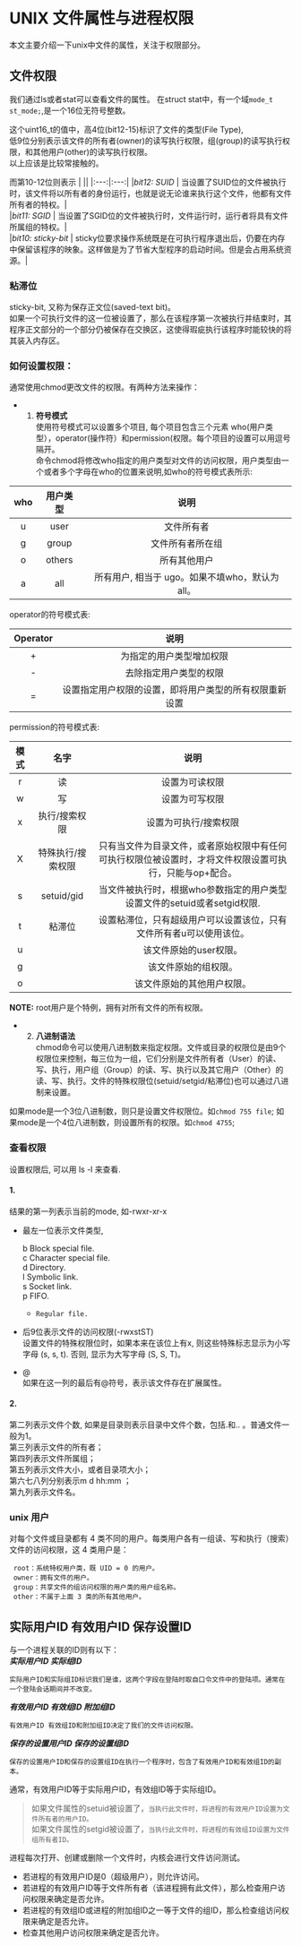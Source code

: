 # UNIX 文件属性与进程权限

本文主要介绍一下unix中文件的属性，关注于权限部分。  

## 文件权限
我们通过ls或者stat可以查看文件的属性。
在struct stat中，有一个域`mode_t st_mode;`,是一个16位无符号整数。

这个uint16_t的值中，高4位(bit12-15)标识了文件的类型(File Type),  
低9位分别表示该文件的所有者(owner)的读写执行权限，组(group)的读写执行权限，和其他用户(other)的读写执行权限。  
以上应该是比较常接触的。

而第10-12位则表示
|                      ||
|:---:|:---:|
|*bit12: SUID*         |	 当设置了SUID位的文件被执行时，该文件将以所有者的身份运行，也就是说无论谁来执行这个文件，他都有文件所有者的特权。|  
|*bit11: SGID*         | 当设置了SGID位的文件被执行时，文件运行时，运行者将具有文件所属组的特权。|  
|*bit10: sticky-bit*   | sticky位要求操作系统既是在可执行程序退出后，仍要在内存中保留该程序的映象。这样做是为了节省大型程序的启动时间。但是会占用系统资源。|  
 
### 粘滞位  
sticky-bit, 又称为保存正文位(saved-text bit)。  
如果一个可执行文件的这一位被设置了，那么在该程序第一次被执行并结束时，其程序正文部分的一个部分仍被保存在交换区，这使得瑕疵执行该程序时能较快的将其装入内存区。

### 如何设置权限：

通常使用chmod更改文件的权限。有两种方法来操作：
- 1. **符号模式**  
使用符号模式可以设置多个项目, 每个项目包含三个元素 who(用户类型），operator(操作符）和permission(权限。每个项目的设置可以用逗号隔开。  
命令chmod将修改who指定的用户类型对文件的访问权限，用户类型由一个或者多个字母在who的位置来说明,如who的符号模式表所示:  

|who|用户类型|说明|
|:---:|:---:|:---:|
|u	|user	|文件所有者|  
|g	|group	|文件所有者所在组|
|o	|others	|所有其他用户|
|a	|all	|所有用户, 相当于 ugo。如果不填who，默认为all。|
operator的符号模式表:  

|Operator	|说明|
|:--:|:-:|
|+	|为指定的用户类型增加权限|
|-	|去除指定用户类型的权限|
|=	|设置指定用户权限的设置，即将用户类型的所有权限重新设置|
permission的符号模式表:

|模式	|名字	|说明|
|:---:|:-:|:-:|
|r	|读	|设置为可读权限|
|w	|写	|设置为可写权限|
|x	|执行/搜索权限	|设置为可执行/搜索权限|
|X	|特殊执行/搜索权限	|只有当文件为目录文件，或者原始权限中有任何可执行权限位被设置时，才将文件权限设置可执行，只能与op+配合。|
|s	|setuid/gid	|当文件被执行时，根据who参数指定的用户类型设置文件的setuid或者setgid权限.  |
|t	|粘滞位	|设置粘滞位，只有超级用户可以设置该位，只有文件所有者u可以使用该位。|
|u  ||该文件原始的user权限。|
|g  ||该文件原始的组权限。|
|o  ||该文件原始的其他用户权限。|

**NOTE:** root用户是个特例，拥有对所有文件的所有权限。

- 2. **八进制语法**  
chmod命令可以使用八进制数来指定权限。文件或目录的权限位是由9个权限位来控制，每三位为一组，它们分别是文件所有者（User）的读、写、执行，用户组（Group）的读、写、执行以及其它用户（Other）的读、写、执行。文件的特殊权限位(setuid/setgid/粘滞位)也可以通过八进制来设置。

如果mode是一个3位八进制数，则只是设置文件权限位。如`chmod 755 file`;
如果mode是一个4位八进制数，则设置所有的权限。如`chmod 4755`;

### 查看权限
设置权限后, 可以用 ls -l 来查看. 

#### 1. 
结果的第一列表示当前的mode, 如-rwxr-xr-x  
- 最左一位表示文件类型,   


    b     Block special file.  
	c     Character special file.  
	d     Directory.  
	l     Symbolic link.  
	s     Socket link.  
	p     FIFO.  
	-     Regular file.  

- 后9位表示文件的访问权限(-rwxstST)  
设置文件的特殊权限位时，如果本来在该位上有x, 则这些特殊标志显示为小写字母 (s, s, t). 否则, 显示为大写字母 (S, S, T)。  
- @  
如果在这一列的最后有@符号，表示该文件存在扩展属性。  
#### 2.    
第二列表示文件个数, 如果是目录则表示目录中文件个数，包括.和.. 。普通文件一般为1。  
第三列表示文件的所有者；  
第四列表示文件所属组；  
第五列表示文件大小，或者目录项大小；  
第六七八列分别表示m d hh:mm ；  
第九列表示文件名。

### unix 用户
对每个文件或目录都有 4 类不同的用户。每类用户各有一组读、写和执行（搜索）文件的访问权限，这 4 类用户是：

	 root：系统特权用户类，既 UID = 0 的用户。
	 owner：拥有文件的用户。
	 group：共享文件的组访问权限的用户类的用户组名称。
	 other：不属于上面 3 类的所有其他用户。

	 
## 实际用户ID 有效用户ID 保存设置ID  

与一个进程关联的ID则有以下：  
***实际用户ID 实际组ID***   
	
    实际用户ID和实际组ID标识我们是谁，这两个字段在登陆时取自口令文件中的登陆项。通常在一个登陆会话期间并不改变。
***有效用户ID 有效组ID 附加组ID***   

    有效用户ID 有效组ID和附加组ID决定了我们的文件访问权限。
***保存的设置用户ID 保存的设置组ID***

	保存的设置用户ID和保存的设置组ID在执行一个程序时，包含了有效用户ID和有效组ID的副本。    

通常，有效用户ID等于实际用户ID，有效组ID等于实际组ID。  
>如果文件属性的setuid被设置了，`当执行此文件时，将进程的有效用户ID设置为文件所有者的用户ID。`  
如果文件属性的setgid被设置了，`当执行此文件时，将进程的有效组ID设置为文件组所有者ID。`

进程每次打开、创建或删除一个文件时，内核会进行文件访问测试。  
- 若进程的有效用户ID是0（超级用户），则允许访问。  
- 若进程的有效用户ID等于文件所有者（该进程拥有此文件），那么检查用户访问权限来确定是否允许。
- 若进程的有效组ID或进程的附加组ID之一等于文件的组ID，那么检查组访问权限来确定是否允许。
- 检查其他用户访问权限来确定是否允许。








